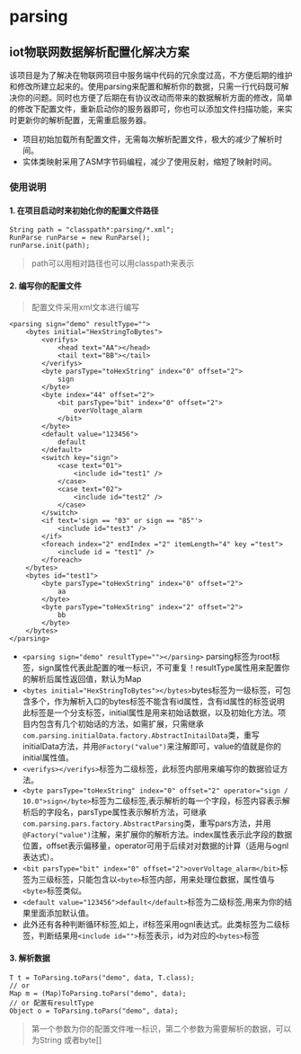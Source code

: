 parsing
==
iot物联网数据解析配置化解决方案
--
  该项目是为了解决在物联网项目中服务端中代码的冗余度过高，不方便后期的维护和修改所建立起来的。使用parsing来配置和解析你的数据，只需一行代码既可解决你的问题。同时也方便了后期在有协议改动而带来的数据解析方面的修改，简单的修改下配置文件，重新启动你的服务器即可，你也可以添加文件扫描功能，来实时更新你的解析配置，无需重启服务器。
+ 项目初始加载所有配置文件，无需每次解析配置文件，极大的减少了解析时间。  
+ 实体类映射采用了ASM字节码编程，减少了使用反射，缩短了映射时间。

### 使用说明
#### 1. 在项目启动时来初始化你的配置文件路径
```
String path = "classpath*:parsing/*.xml";
RunParse runParse = new RunParse();
runParse.init(path);
```
> path可以用相对路径也可以用classpath来表示
#### 2. 编写你的配置文件
> 配置文件采用xml文本进行编写
```
<parsing sign="demo" resultType="">
	<bytes initial="HexStringToBytes">
		<verifys>
			<head text="AA"></head>
			<tail text="BB"></tail>
		</verifys>
		<byte parsType="toHexString" index="0" offset="2">
			sign
		</byte>
		<byte index="44" offset="2">
			<bit parsType="bit" index="0" offset="2">
				overVoltage_alarm
			</bit>
		</byte>
		<default value="123456">
			default
		</default>
		<switch key="sign">
			<case text="01">
				<include id="test1" />
			</case>
			<case text="02">
				<include id="test2" />
			</case>
		</switch>
		<if text='sign == "03" or sign == "85"'>
			<include id="test3" />
		</if>
		<foreach index="2" endIndex ="2" itemLength="4" key ="test">
			<include id = "test1" />
		</foreach>
	</bytes>
	<bytes id="test1">
		<byte parsType="toHexString" index="0" offset="2">
			aa
		</byte>
		<byte parsType="toHexString" index="2" offset="2">
			bb
		</byte>
	</bytes>
</parsing>
```
* `<parsing sign="demo" resultType=""></parsing>` parsing标签为root标签，sign属性代表此配置的唯一标识，不可重复！resultType属性用来配置你的解析后属性返回值，默认为Map
*  `<bytes initial="HexStringToBytes"></bytes>`bytes标签为一级标签，可包含多个，作为解析入口的bytes标签不能含有id属性，含有id属性的标签说明此标签是一个分支标签，initial属性是用来初始话数据，以及初始化方法。项目内包含有几个初始话的方法，如需扩展，只需继承`com.parsing.initialData.factory.AbstractInitailData`类，重写initialData方法，并用`@Factory("value")`来注解即可，value的值就是你的initial属性值。
* `<verifys></verifys>`标签为二级标签，此标签内部用来编写你的数据验证方法。
* `<byte parsType="toHexString" index="0" offset="2" operator="sign / 10.0">sign</byte>`标签为二级标签,表示解析的每一个字段，标签内容表示解析后的字段名，parsType属性表示解析方法，可继承`com.parsing.pars.factory.AbstractParsing`类，重写pars方法，并用`@Factory("value")`注解，来扩展你的解析方法。index属性表示此字段的数据位置，offset表示偏移量，operator可用于后续对对数据的计算（适用与ognl表达式）。
* `<bit parsType="bit" index="0" offset="2">overVoltage_alarm</bit>`标签为三级标签，只能包含以`<byte>`标签内部，用来处理位数据，属性值与`<byte>`标签类似。
* `<default value="123456">default</default>`标签为二级标签,用来为你的结果里面添加默认值。
* 此外还有各种判断循环标签,如上，if标签采用ognl表达式。此类标签为二级标签，判断结果用`<include id="">`标签表示，id为对应的`<bytes>`标签
#### 3. 解析数据
```
T t = ToParsing.toPars("demo", data, T.class);
// or
Map m = (Map)ToParsing.toPars("demo", data);
// or 配置有resultType
Object o = ToParsing.toPars("demo", data);
```
> 第一个参数为你的配置文件唯一标识，第二个参数为需要解析的数据，可以为String 或者byte[]	
